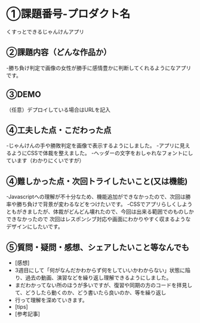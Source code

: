 # ①課題番号-プロダクト名
くすっとできるじゃんけんアプリ
## ②課題内容（どんな作品か）
-勝ち負け判定で画像の女性が勝手に感情豊かに判断してくれるようになアプリです。

## ③DEMO
（任意）デプロイしている場合はURLを記入

## ④工夫した点・こだわった点
-じゃんけんの手や勝敗判定を画像で表示するようにしました。
-アプリに見えるようにCSSで体裁を整えました。
-ヘッダーの文字をおしゃれなフォントにしています（わかりにくいですが）

## ④難しかった点・次回トライしたいこと(又は機能)
-Javascriptへの理解が不十分なため、機能追加ができなかったので、次回は勝率や勝ち負けで背景が変わるなどをつけたいです。
-CSSでアプリらしくしようともがきましたが、体裁がどんどん壊れたので、今回は出来る範囲でのものしかできなかったので
次回はレスポンシブ対応や画面にわかりやすく収まるようなデザインにしたいです。

## ⑤質問・疑問・感想、シェアしたいこと等なんでも
- [感想]
- 3週目にして「何がなんだかわからず何をしていいかわからない」状態に陥り、過去の動画、演習などを繰り返し理解できるようにしました。
- まだわかってない所のほうが多いですが、復習や同期の方のコードを拝見して、どうしたら動くのか、どう書いたら良いのか、等を繰り返し
- 行って理解を深めていきます。
- [tips]
- [参考記事]
